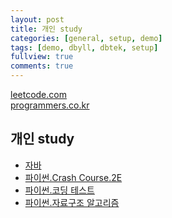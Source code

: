 ```yaml
---
layout: post
title: 개인 study
categories: [general, setup, demo]
tags: [demo, dbyll, dbtek, setup]
fullview: true
comments: true
---
```


[leetcode.com](https://leetcode.com/problemset/all/)<br>
[programmers.co.kr](https://programmers.co.kr/learn/challenges)<br>

## 개인 study
- [자바](README_java)
- [파이썬.Crash Course.2E](python_crash_course)
- [파이썬.코딩 테스트](python_coding_test)
- [파이썬.자료구조 알고리즘](python_ds_algorithm)
